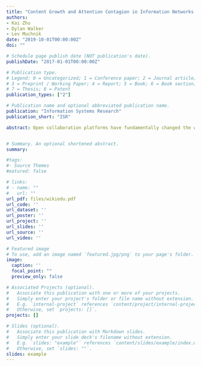 ```yaml
---
title: "Content Growth and Attention Contagion in Information Networks: A Natural Experiment on Wikipedia"
authors:
- Kai Zhu
- Dylan Walker
- Lev Muchnik
date: "2019-10-01T00:00:00Z"
doi: ""

# Schedule page publish date (NOT publication's date).
publishDate: "2017-01-01T00:00:00Z"

# Publication type.
# Legend: 0 = Uncategorized; 1 = Conference paper; 2 = Journal article;
# 3 = Preprint / Working Paper; 4 = Report; 5 = Book; 6 = Book section;
# 7 = Thesis; 8 = Patent
publication_types: ["2"]

# Publication name and optional abbreviated publication name.
publication: "Information Systems Research"
publication_short: "ISR"

abstract: Open collaboration platforms have fundamentally changed the way knowledge is produced, disseminated  and consumed. In these systems, contributions arise organically with little to no central governance. While  such decentralization provides many benefits, a lack of broad oversight and coordination can leave  questions of information poverty and skewness to the mercy of the system’s natural dynamics. Unfortunately, we still lack a basic understanding of the dynamics at play in these systems, and specifically, how contribution and attention interact and propagate through information networks. We leverage a large scale natural experiment to study how exogenous content contributions to Wikipedia articles affect the attention they attract and how that attention spills over to other articles in the network. Results reveal that exogenously added content leads to significant, substantial and long-term increases in both content consumption and subsequent contributions. Furthermore, we find significant attention spillover to downstream hyperlinked articles. Through both analytical estimation and empirically-informed simulation, we evaluate policies to harness this attention contagion to address the problem of information poverty and skewness. We find that harnessing attention contagion can lead to as much as a twofold increase in the total attention flow to clusters of disadvantaged articles. Our findings have important policy implications for open collaboration platforms and information networks. 


# Summary. An optional shortened abstract.
summary: 

#tags:
#- Source Themes
#eatured: false

# links:
# - name: ""
#   url: ""
url_pdf: files/wikiedu.pdf
url_code: ''
url_dataset: ''
url_poster: ''
url_project: ''
url_slides: ''
url_source: ''
url_video: ''

# Featured image
# To use, add an image named `featured.jpg/png` to your page's folder. 
image:
  caption: ''
  focal_point: ""
  preview_only: false

# Associated Projects (optional).
#   Associate this publication with one or more of your projects.
#   Simply enter your project's folder or file name without extension.
#   E.g. `internal-project` references `content/project/internal-project/index.md`.
#   Otherwise, set `projects: []`.
projects: []

# Slides (optional).
#   Associate this publication with Markdown slides.
#   Simply enter your slide deck's filename without extension.
#   E.g. `slides: "example"` references `content/slides/example/index.md`.
#   Otherwise, set `slides: ""`.
slides: example
---
```

